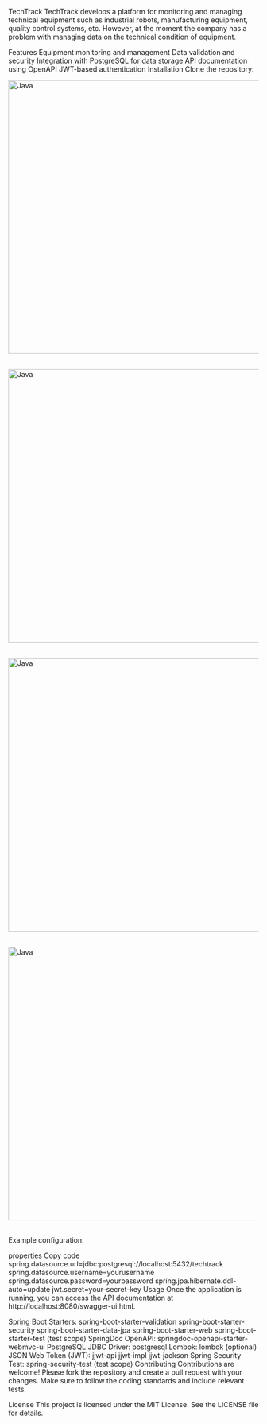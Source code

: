 TechTrack
TechTrack develops a platform for monitoring and managing technical equipment such as industrial robots, manufacturing equipment, quality control systems, etc. However, at the moment the company has a problem with managing data on the technical condition of equipment.

Features
Equipment monitoring and management
Data validation and security
Integration with PostgreSQL for data storage
API documentation using OpenAPI
JWT-based authentication
Installation
Clone the repository:

<img align="center" alt="Java " width="550px" src="https://res.cloudinary.com/software-updater/image/upload/v1716740204/%D0%A1%D0%BD%D0%B8%D0%BC%D0%BE%D0%BA_%D1%8D%D0%BA%D1%80%D0%B0%D0%BD%D0%B0_2024-05-26_221106_azolya.png" />  <br />
    <br />

<img align="center" alt="Java " width="550px" src="https://res.cloudinary.com/software-updater/image/upload/v1716740204/%D0%A1%D0%BD%D0%B8%D0%BC%D0%BE%D0%BA_%D1%8D%D0%BA%D1%80%D0%B0%D0%BD%D0%B0_2024-05-26_221035_lxxkyy.png" />  <br />
    <br />

<img align="center" alt="Java " width="550px" src="https://res.cloudinary.com/software-updater/image/upload/v1716740204/%D0%A1%D0%BD%D0%B8%D0%BC%D0%BE%D0%BA_%D1%8D%D0%BA%D1%80%D0%B0%D0%BD%D0%B0_2024-05-26_220959_vpodpd.png" />  <br />
    <br /> 

<img align="center" alt="Java " width="550px" src="https://res.cloudinary.com/software-updater/image/upload/v1716740514/%D0%A1%D0%BD%D0%B8%D0%BC%D0%BE%D0%BA_%D1%8D%D0%BA%D1%80%D0%B0%D0%BD%D0%B0_2024-05-26_222132_lwpk6p.png" />  <br />
    <br />     

    
Example configuration:

properties
Copy code
spring.datasource.url=jdbc:postgresql://localhost:5432/techtrack
spring.datasource.username=yourusername
spring.datasource.password=yourpassword
spring.jpa.hibernate.ddl-auto=update
jwt.secret=your-secret-key
Usage
Once the application is running, you can access the API documentation at http://localhost:8080/swagger-ui.html.

Spring Boot Starters:
spring-boot-starter-validation
spring-boot-starter-security
spring-boot-starter-data-jpa
spring-boot-starter-web
spring-boot-starter-test (test scope)
SpringDoc OpenAPI:
springdoc-openapi-starter-webmvc-ui
PostgreSQL JDBC Driver:
postgresql
Lombok:
lombok (optional)
JSON Web Token (JWT):
jjwt-api
jjwt-impl
jjwt-jackson
Spring Security Test:
spring-security-test (test scope)
Contributing
Contributions are welcome! Please fork the repository and create a pull request with your changes. Make sure to follow the coding standards and include relevant tests.

License
This project is licensed under the MIT License. See the LICENSE file for details.

